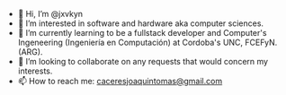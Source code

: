 - 👋 Hi, I’m @jxvkyn
- 👀 I’m interested in software and hardware aka computer sciences.
- 🌱 I’m currently learning to be a fullstack developer and Computer's Ingeneering (Ingeniería en Computación) at Cordoba's UNC, FCEFyN. (ARG).
- 💞️ I’m looking to collaborate on any requests that would concern my interests.
- 📫 How to reach me: caceresjoaquintomas@gmail.com
